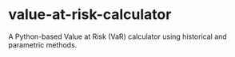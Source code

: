 # value-at-risk-calculator
A Python-based Value at Risk (VaR) calculator using historical and parametric methods.
